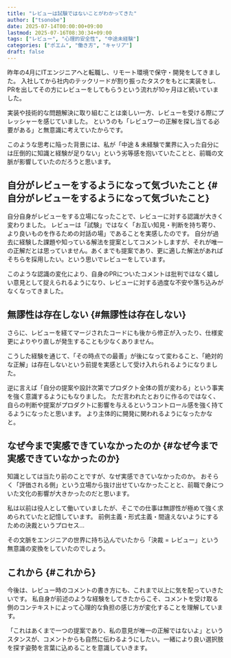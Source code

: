 ```yaml
---
title: "レビューは試験ではないことがわかってきた"
author: ["tsonobe"]
date: 2025-07-14T00:00:00+09:00
lastmod: 2025-07-16T08:30:34+09:00
tags: ["レビュー", "心理的安全性", "中途未経験"]
categories: ["ポエム", "働き方", "キャリア"]
draft: false
---
```


昨年の4月にITエンジニアへと転職し、リモート環境で保守・開発をしてきました。
入社してから社内のテックリードが割り振ったタスクをもとに実装をし、PRを出してその方にレビューをしてもらうという流れが10ヶ月ほど続いていました。

実装や技術的な問題解決に取り組むことは楽しい一方、レビューを受ける際にプレッシャーを感じていました。
というのも「レビュワーの正解を探し当てる必要がある」と無意識に考えていたからです。

このような思考に陥った背景には、私が「中途 &amp; 未経験で業界に入った自分には圧倒的に知識と経験が足りない」という劣等感を抱いていたことと、前職の文脈が影響していたのだろうと思います。


## 自分がレビューをするようになって気づいたこと {#自分がレビューをするようになって気づいたこと}

自分自身がレビューをする立場になったことで、レビューに対する認識が大きく変わりました。
レビューは「試験」ではなく「お互い知見・判断を持ち寄り、より良いものを作るための対話の場」であることを実感したのです。
自分が過去に経験した課題や知っている解法を提案としてコメントしますが、それが唯一の正解だとは思っていません。あくまでも提案であり、更に適した解法があればそちらを採用したい。という思いでレビューをしています。

このような認識の変化により、自身のPRについたコメントは批判ではなく嬉しい意見として捉えられるようになり、レビューに対する過度な不安や落ち込みがなくなってきました。


## 無謬性は存在しない {#無謬性は存在しない}

さらに、レビューを経てマージされたコードにも後から修正が入ったり、仕様変更によりやり直しが発生することも少なくありません。

こうした経験を通じて、「その時点での最善」が後になって変わること、「絶対的な正解」は存在しないという前提を実感として受け入れられるようになりました。

逆に言えば「自分の提案や設計次第でプロダクト全体の質が変わる」という事実を強く意識するようにもなりました。
ただ言われたとおりに作るのではなく、自らの判断や提案がプロダクトに影響を与えるというコントロール感を強く持てるようになったと思います。
より主体的に開発に関われるようになったかなと。


## なぜ今まで実感できていなかったのか {#なぜ今まで実感できていなかったのか}

知識としては当たり前のことですが、なぜ実感できていなかったのか。
おそらく「評価される側」という立場から抜け出せていなかったことと、前職で身についた文化の影響が大きかったのだと思います。

私は以前は役人として働いていましたが、そこでの仕事は無謬性が極めて強く求められていたと記憶しています。
前例主義・形式主義・間違えないようにするための決裁というプロセス...

その文脈をエンジニアの世界に持ち込んでいたから「決裁 = レビュー」という無意識の変換をしていたのでしょう。


## これから {#これから}

今後は、レビュー時のコメントの書き方にも、これまで以上に気を配っていきたいです。
私自身が前述のような経験をしてきたからこそ、コメントを受け取る側のコンテキストによって心理的な負担の感じ方が変化することを理解しています。

「これはあくまで一つの提案であり、私の意見が唯一の正解ではないよ」というスタンスが、コメントからも自然に伝わるようにしたい。一緒により良い選択肢を探す姿勢を言葉に込めることを意識していきます。
